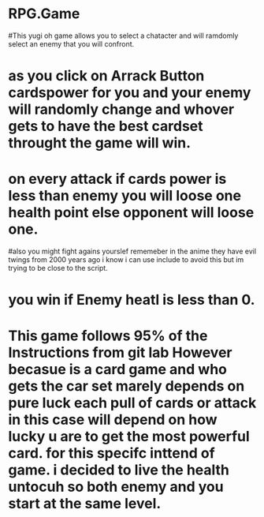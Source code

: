 # RPG.Game
#This yugi oh game allows you to select a chatacter and will ramdomly select an enemy that you will confront.
# as you click on Arrack Button cardspower for you and your enemy will randomly change and whover gets to have the best cardset throught the game will win.
# on every attack if cards power is less than enemy you will loose one health point else opponent will loose one.
#also you might fight agains yourslef rememeber in the anime they have evil twings from 2000 years ago i know i can use include to avoid this but im trying to be close to the script.
# you win if Enemy heatl is less than 0.
# This game follows 95% of the Instructions from git lab However becasue is a card game and who gets the car set marely depends on pure luck each pull of cards or attack in this case will depend on how lucky u are to get the most powerful card. for this specifc inttend of game. i decided to live the health untocuh so both enemy and you start at the same level.